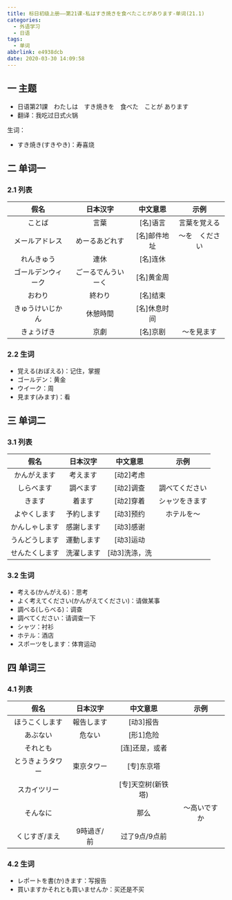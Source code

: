 ```yaml
---
title: 标日初级上册——第21课-私はすき焼きを食べたことがあります-单词(21.1)
categories:
  - 外语学习
  - 日语
tags:
  - 单词
abbrlink: e4938dcb
date: 2020-03-30 14:09:58
---
```

## 一 主题

* 日语第21課　わたしは　すき焼きを　食べた　ことが あります
* 翻译：我吃过日式火锅  

生词： 
* すき焼き(すきやき)：寿喜烧

<!--more-->

## 二 单词一

### 2.1 列表

|        假名        |      日本汉字      |   中文意思   |      示例      |
| :----------------: | :----------------: | :----------: | :------------: |
|       ことば       |        言葉        |   [名]语言   |  言葉を覚える  |
|   メールアドレス   |   めーるあどれす   | [名]邮件地址 | ～を　ください |
|     れんきゅう     |        連休        |   [名]连休   |                |
| ゴールデンウィーク | ごーるでんういーく |  [名]黄金周  |                |
|       おわり       |       終わり       |   [名]结束   |                |
|  きゅうけいじかん  |      休憩時間      | [名]休息时间 |                |
|     きょうげき     |        京劇        |   [名]京剧   |   ～を見ます   |

### 2.2 生词

* 覚える(おぼえる)：记住，掌握
* ゴールデン：黄金
* ウイーク：周
* 見ます(みます)：看

## 三 单词二

### 3.1 列表

|      假名      |  日本汉字  |   中文意思    |      示例      |
| :------------: | :--------: | :-----------: | :------------: |
|  かんがえます  |  考えます  |   [动2]考虑   |                |
|   しらべます   |  調べます  |   [动2]调查   | 調べてください |
|     きます     |   着ます   |   [动2]穿着   | シャツをきます |
|  よやくします  | 予約します |   [动3]预约   |   ホテルを〜   |
| かんしゃします | 感謝します |   [动3]感谢   |                |
| うんどうします | 運動します |   [动3]运动   |                |
| せんたくします | 洗濯します | [动3]洗涤，洗 |                |

### 3.2 生词

* 考える(かんがえる)：思考
* よく考えてください(かんがえてください)：请做某事
* 調べる(しらべる)：调查
* 調べてください：请调查一下
* シャツ：衬衫
* ホテル：酒店
* スポーツをします：体育运动

## 四 单词三

### 4.1 列表

|       假名       |  日本汉字  |      中文意思      |     示例     |
| :--------------: | :--------: | :----------------: | :----------: |
|  ほうこくします  | 報告します |     [动3]报告      |              |
|     あぶない     |   危ない   |     [形1]危险      |              |
|     それとも     |            |   [连]还是，或者   |              |
| とうきょうタワー | 東京タワー |     [专]东京塔     |              |
|   スカイツリー   |            | [专]天空树(新铁塔) |              |
|     そんなに     |            |        那么        | ～高いですか |
|  くじすぎ/まえ   | 9時過ぎ/前 |   过了9点/9点前    |              |

### 4.2 生词

* レポートを書(か)きます：写报告
* 買いますかそれとも買いませんか：买还是不买